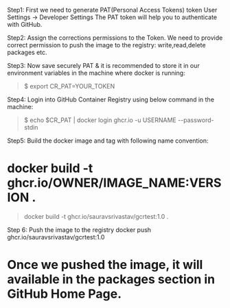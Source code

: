 Step1: First we need to generate PAT(Personal Access Tokens) token 
       User Settings -> Developer Settings
       The PAT token will help you to authenticate with GitHub.

Step2: Assign the corrections permissions to the Token. We need to provide correct permission to push the   image to the registry:
       write,read,delete packages etc.

Step3: Now save securely PAT & it is recommended to store it in our environment variables in the machine where docker is running:
> $ export CR_PAT=YOUR_TOKEN

Step4: Login into GitHub Container Registry using below command in the machine:
> $ echo $CR_PAT | docker login ghcr.io -u USERNAME --password-stdin

Step5: Build the docker image and tag with following name convention:
# docker build -t ghcr.io/OWNER/IMAGE_NAME:VERSION .
> docker build -t ghcr.io/sauravsrivastav/gcrtest:1.0 .

Step 6: Push the image to the registry
docker push ghcr.io/sauravsrivastav/gcrtest:1.0

# Once we pushed the image, it will available in the packages section in GitHub Home Page.

